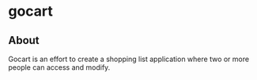 # gocart

## About
Gocart is an effort to create a shopping list application where two or more people can access and modify.
